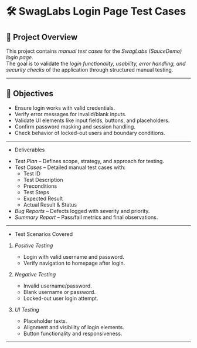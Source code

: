 # 🛠 SwagLabs Login Page Test Cases  

## 📌 Project Overview  
This project contains *manual test cases* for the *SwagLabs (SauceDemo) login page*.  
The goal is to validate the *login functionality, usability, error handling, and security checks* of the application through structured manual testing.  

---

## 🎯 Objectives  
- Ensure login works with valid credentials.  
- Verify error messages for invalid/blank inputs.  
- Validate UI elements like input fields, buttons, and placeholders.  
- Confirm password masking and session handling.  
- Check behavior of locked-out users and boundary conditions.  

---

* Deliverables  
- *Test Plan* – Defines scope, strategy, and approach for testing.  
- *Test Cases* – Detailed manual test cases with:  
  - Test ID  
  - Test Description  
  - Preconditions  
  - Test Steps  
  - Expected Result  
  - Actual Result & Status  
- *Bug Reports* – Defects logged with severity and priority.  
- *Summary Report* – Pass/fail metrics and final observations.  

---

* Test Scenarios Covered  
1. *Positive Testing*  
   - Login with valid username and password.  
   - Verify navigation to homepage after login.  

2. *Negative Testing*  
   - Invalid username/password.  
   - Blank username or password.  
   - Locked-out user login attempt.  

3. *UI Testing*  
   - Placeholder texts.  
   - Alignment and visibility of login elements.  
   - Button functionality and responsiveness.  


---

